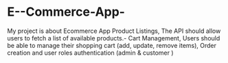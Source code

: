 # E--Commerce-App-
My project is about Ecommerce App Product Listings, The API should allow users to fetch a list of available products.- Cart Management, Users should be able to manage their shopping cart (add, update, remove items), Order creation and user roles authentication (admin &amp; customer )
